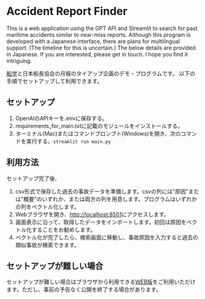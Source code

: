 # Accident Report Finder

This is a web application using the GPT API and Streamlit to search for past maritime accidents similar to near-miss reports. Although this program is developed with a Japanese interface, there are plans for multilingual support. (The timeline for this is uncertain.) The below details are provided in Japanese. If you are interested, please get in touch. I hope you find it intriguing.

[船学](https://fune-gaku.com)と日本船長協会の月報のタイアップ企画のデモ・プログラムです。
以下の手順でセットアップして利用できます。

## セットアップ
1. OpenAIのAPIキーを.envに保存する。
2. requirements_for_main.txtに記載のモジュールをインストールする。
3. ターミナル(Mac)またはコマンドプロンプト(Windows)を開き、次のコマンドを実行する。`streamlit run main.py`

## 利用方法
セットアップ完了後、
1. csv形式で保存した過去の事故データを準備します。csvの列には"原因"または"概要"のいずれか、または両方の列を用意します。プログラムはいずれかの列をベクトル化します。
2. Webブラウザを開き、[http://localhost:8501](http://localhost:8501)にアクセスします。
3. 画面表示に沿って、取得したデータをインポートします。初回は原因をベクトル化することをお勧めします。
4. ベクトル化が完了したら、検索画面に移動し、事故原因を入力すると過去の類似事故が検索できます。

## セットアップが難しい場合
セットアップが難しい場合はブラウザから利用できる[WEB版](https://accident-report-finder.streamlit.app)をご利用いただけます。ただし、事前の予告なく公開を終了する場合があります。